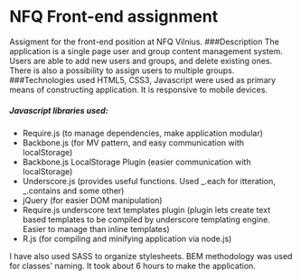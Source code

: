 # NFQ Front-end assignment
Assigment for the front-end position at NFQ Vilnius.
###Description
The application is a single page user and group content management system. Users are able to add new users and groups, and delete existing ones. There is also a possibility to assign users to multiple groups.
###Technologies used
HTML5, CSS3, Javascript were used as primary means of constructing application.  It is responsive to mobile devices.
##### Javascript libraries used:
  * Require.js (to manage dependencies, make application modular)
  * Backbone.js (for MV pattern, and easy communication with localStorage)
  * Backbone.js LocalStorage Plugin (easier communication with localStorage)
  * Underscore.js (provides useful functions. Used _.each for itteration, _.contains and some other)
  * jQuery (for easier DOM manipulation)
  * Require.js underscore text templates plugin (plugin lets create text based templates to be compiled by underscore templating engine. Easier to manage than inline templates)
  * R.js (for compiling and minifying application via node.js)

I have also used SASS to organize stylesheets. BEM methodology was used for classes' naming.
It took about 6 hours to make the application.
